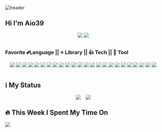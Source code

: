 ![header](https://capsule-render.vercel.app/api?type=waving&color=0:43C6AC,100:F8FFAE&height=300&section=header&text=Aio39's%20Github&fontSize=90&animation=fadeIn&fontAlignY=38&fontAlign=50&desc=😊💻🌱⌨️%20Since2020.08&descAlignY=55&descAlign=72&fontColor=FFFFFF)

## Hi I'm Aio39

<div align="center" style="padding-bottom: 10px;" >
    <img src="https://wakatime.com/badge/user/7395fc06-c090-4ede-be36-f066bc1f4c76.svg?styel=plastic" /> 
    <img src="https://hits.seeyoufarm.com/api/count/incr/badge.svg?url=https%3A%2F%2Fgithub.com%2Faio39&count_bg=%2339C5BB&title_bg=%23555555&icon=&icon_color=%23E7E7E7&title=hits&edge_flat=false">
</div>

### Favorite 💕Language || ⭐ Library || 👍 Tech || 🎇 Tool

<div align="center" style="padding-bottom: 10px;" >
    <img src="https://img.shields.io/badge/Javascript-F7DF1E?style=for-the-badge&logo=javascript&logoColor=white">
    <img src="https://img.shields.io/badge/NodeJS-339933?style=for-the-badge&logo=node.js&logoColor=white">
     <img src="https://img.shields.io/badge/TypeScript-3178C6?style=for-the-badge&logo=TypeScript&logoColor=white">
    <img src="https://img.shields.io/badge/React-61DAFB?style=for-the-badge&logo=React&logoColor=white">
    <img src="https://img.shields.io/badge/Python-3776AB?style=for-the-badge&logo=Python&logoColor=white">
    <img src="https://img.shields.io/badge/Next.js-000000?style=for-the-badge&logo=Next.js&logoColor=white">
    <img src="https://img.shields.io/badge/Tailwind CSS-06B6D4?style=for-the-badge&logo=Tailwind CSS&logoColor=white">
    <img src="https://img.shields.io/badge/Chakra UI-319795?style=for-the-badge&logo=Chakra UI&logoColor=white">
    <img src="https://img.shields.io/badge/Framer Motion-0055FF?style=for-the-badge&logo=Framer&logoColor=white">
    <img src="https://img.shields.io/badge/Express.js-efd81c?style=for-the-badge&logo=Express&logoColor=white">
    <img src="https://img.shields.io/badge/Laravel-FF2D20?style=for-the-badge&logo=Laravel&logoColor=white">
    <img src="https://img.shields.io/badge/NestJS-E0234E?style=for-the-badge&logo=NestJS&logoColor=white">
    <img src="https://img.shields.io/badge/Redis-DC382D?style=for-the-badge&logo=Redis&logoColor=white">
    <img src="https://img.shields.io/badge/MySQL-4479A1?style=for-the-badge&logo=MySQL&logoColor=white">
    <img src="https://img.shields.io/badge/Docker-2496ED?style=for-the-badge&logo=Docker&logoColor=white">
    <img src="https://img.shields.io/badge/Amazon AWS-232F3E?style=for-the-badge&logo=Amazon AWS&logoColor=white">
    <img src="https://img.shields.io/badge/GCP-4285F4?style=for-the-badge&logo=GoogleCloud&logoColor=white">
    <img src="https://img.shields.io/badge/Vercel-000000?style=for-the-badge&logo=Vercel&logoColor=white">
    <img src="https://img.shields.io/badge/Visual Studio Code-007ACC?style=for-the-badge&logo=Visual Studio Code&logoColor=white">
    <img src="https://img.shields.io/badge/GitHub-181717?style=for-the-badge&logo=GitHub&logoColor=white">
    <img src="https://img.shields.io/badge/Insomnia-4000BF?style=for-the-badge&logo=Insomnia&logoColor=white">
    <img src="https://img.shields.io/badge/Figma-F24E1E?style=for-the-badge&logo=Figma&logoColor=white">
    <img src="https://img.shields.io/badge/Slack-4A154B?style=for-the-badge&logo=Slack&logoColor=white">
    <img src="https://img.shields.io/badge/Notion-000000?style=for-the-badge&logo=Notion&logoColor=white">
</div>
<!--START_SECTION:wakaa-->

<!-- ![Lines of code](https://img.shields.io/badge/From%20Hello%20World%20I%27ve%20Written-1%20Million%20lines%20of%20code-blue)

📊 **This Week I Spent My Time On**

```text
💬 Programming Languages:
TypeScript               12 hrs 47 mins      ███████████████░░░░░░░░░░   60.53%
JSON                     5 hrs 18 mins       ██████░░░░░░░░░░░░░░░░░░░   25.09%
Other                    1 hr 28 mins        █░░░░░░░░░░░░░░░░░░░░░░░░   6.97%
JavaScript               57 mins             █░░░░░░░░░░░░░░░░░░░░░░░░   4.54%
Git Config               21 mins             ░░░░░░░░░░░░░░░░░░░░░░░░░   1.71%

```

Last Updated on 05/05/2022 18:59:36 UTC -->

<!--END_SECTION:wakaa-->

## ℹ️ My Status

<div style="display: flex; flex-direction: row; align-items: center; justify-content: center; gap:1rem">
    <img class="img" src="https://github-readme-stats.vercel.app/api?username=aio39&show_icons=true&count_private=true&line_height=27" />
    <img class="img" src="https://github-readme-stats.vercel.app/api/top-langs/?username=aio39&hide=CSS,HTML,SCSS,Blade,Pug&langs_count=3" />
</div>

## 🔥 This Week I Spent My Time On

<div style="padding-bottom: 10px;" >
    <img class="img" src="https://github-readme-stats.vercel.app/api/wakatime?username=aio39&layout=compact" />
</div>

<!-- ![Aio39's GitHub stats](https://github-readme-stats.vercel.app/api?username=aio39&show_icons=true&count_private=true) -->

<!-- [![Readme Card](https://github-readme-stats.vercel.app/api/pin/?username=aio39&repo=miko-mono)](https://github.com/aio39/miku-mono) -->

<!-- [![Top Langs](https://github-readme-stats.vercel.app/api/top-langs/?username=aio39&layout=compact&hide=CSS,HTML,SCSS,Blade,Pug)](https://github.com/aio39/github-readme-stats) -->

<!-- [![willianrod's wakatime stats](https://github-readme-stats.vercel.app/api/wakatime?username=aio39)](https://github.com/aio39/github-readme-stats) -->

</div>

<!--
**aio39/aio39** is a ✨ _special_ ✨ repository because its `README.md` (this file) appears on your GitHub profile.

Here are some ideas to get you started:

- 🔭 I’m currently working on ...
- 🌱 I’m currently learning ...
- 👯 I’m looking to collaborate on ...
- 🤔 I’m looking for help with ...
- 💬 Ask me about ...
- 📫 How to reach me: ...
- 😄 Pronouns: ...
- ⚡ Fun fact: ...
-->
